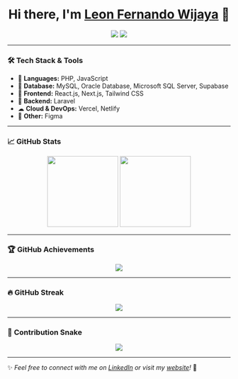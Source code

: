 <h1 align="center">Hi there, I'm <a href="https://github.com/your-username">Leon Fernando Wijaya</a> 👋</h1>
<p align="center">
  <a href="https://leon-official.vercel.app/"><img src="https://img.shields.io/badge/Website-Visit-blue?style=flat&logo=google-chrome"></a>
  <a href="https://www.linkedin.com/in/leon-fernando-wijaya-479016258/"><img src="https://img.shields.io/badge/LinkedIn-Connect-blue?style=flat&logo=linkedin"></a>
</p>

---

### 🛠 **Tech Stack & Tools**
- 🚀 **Languages:** PHP, JavaScript  
- 💾 **Database:** MySQL, Oracle Database, Microsoft SQL Server, Supabase  
- 🎨 **Frontend:** React.js, Next.js, Tailwind CSS  
- 🔧 **Backend:** Laravel  
- ☁ **Cloud & DevOps:** Vercel, Netlify  
- 📌 **Other:** Figma  

---

### 📈 **GitHub Stats**
<p align="center">
  <img src="https://github-readme-stats.vercel.app/api?username=LeonFernandoWijaya&show_icons=true&theme=tokyonight" height="160px">
  <img src="https://github-readme-stats.vercel.app/api/top-langs/?username=LeonFernandoWijaya&layout=compact&theme=radical" height="160px">
</p>

---

### 🏆 **GitHub Achievements**
<p align="center">
  <img src="https://github-profile-trophy.vercel.app/?username=LeonFernandoWijaya&theme=onedark">
</p>

---

### 🔥 **GitHub Streak**
<p align="center">
  <img src="https://github-readme-streak-stats.herokuapp.com/?user=LeonFernandoWijaya&theme=dark">
</p>

---

### 🐍 **Contribution Snake**
<p align="center">
  <img src="https://github.com/LeonFernandoWijaya/LeonFernandoWijaya/blob/output/github-contribution-grid-snake.svg">
</p>

---

✨ _Feel free to connect with me on [LinkedIn](https://www.linkedin.com/in/leon-fernando-wijaya-479016258/) or visit my [website](https://leon-official.vercel.app/)!_ 🚀
